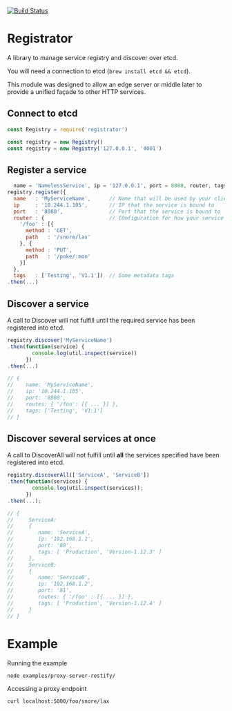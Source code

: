 [![Build Status](https://travis-ci.org/jameswomack/registrator.svg)](https://travis-ci.org/jameswomack/registrator)

# Registrator
A library to manage service registry and discover over etcd.

You will need a connection to etcd (`brew install etcd && etcd`).

This module was designed to allow an edge server or middle later to provide a unified façade to other HTTP services.

## Connect to etcd
```js
const Registry = require('registrator')

const registry = new Registry()
const registry = new Registry('127.0.0.1', '4001')
```

## Register a service

```js
  name = 'NamelessService', ip = '127.0.0.1', port = 8080, router, tags = [ ], ttl = 300
registry.register({
  name   : 'MyServiceName',      // Name that will be used by your clients
  ip     : '10.244.1.105',       // IP that the service is bound to
  port   : '8080',               // Port that the service is bound to
  router : {                     // COnfiguration for how your service will be exposed
    '/foo' : [{
      method : 'GET',
      path   : '/snore/lax'
    }, {
      method : 'PUT',
      path   : '/poke/:mon'
    }]
  },
  tags   : ['Testing', 'V1.1'])  // Some metadata tags
.then(...)
```

## Discover a service

A call to Discover will not fulfill until the required service has been registered into etcd.

```js
registry.discover('MyServiceName')
.then(function(service) {
        console.log(util.inspect(service))
      })
.then(...)

// {
//    name: 'MyServiceName',
//    ip: '10.244.1.105',
//    port: '8080',
//    routes: { '/foo': [{ ... }] },
//    tags: ['Testing', 'V1.1']
// }
```

## Discover several services at once

A call to DiscoverAll will not fulfill until **all** the services specified have been registered into etcd.

```js
registry.discoverAll(['ServiceA', 'ServiceB'])
.then(function(services) {
        console.log(util.inspect(services));
      })
.then(...);

// { 
//     ServiceA:
//     { 
//        name: 'ServiceA',
//        ip: '192.168.1.1',
//        port: '80',
//        tags: [ 'Production', 'Version-1.12.3' ]
//     },
//     ServiceB:
//     {
//        name: 'ServiceB',
//        ip: '192.168.1.2',
//        port: '81',
//        routes: { '/foo' : [{ ... }] },
//        tags: [ 'Production', 'Version-1.12.4' ]
//     }
// }
```

# Example

Running the example
```
node examples/proxy-server-restify/
```

Accessing a proxy endpoint
```
curl localhost:5000/foo/snore/lax
```
